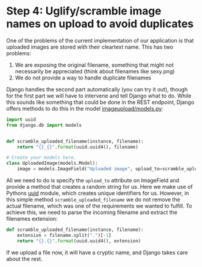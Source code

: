 # Step 4: Uglify/scramble image names on upload to avoid duplicates

One of the problems of the current implementation of our application is that uploaded images are stored
with their cleartext name. This has two problems:
 
 1. We are exposing the original filename, something that might not necessarily be appreciated (think about filenames like sexy.png)
 1. We do not provide a way to handle duplicate filenames
 
Django handles the second part automatically (you can try it out), though for the first part we will have to intervene and tell Django what to do.
While this sounds like something that could be done in the REST endpoint, Django offers methods to do this in the model [imageupload/models.py](django_rest_imageupload_backend/imageupload/models.py):
```python
import uuid
from django.db import models


def scramble_uploaded_filename(instance, filename):
    return "{}_{}".format(uuid.uuid4(), filename)

# Create your models here.
class UploadedImage(models.Model):
    image = models.ImageField("Uploaded image", upload_to=scramble_uploaded_filename)

```

All we need to do is specify the `upload_to` attribute on ImageField and provide a method that creates a random string for us. 
Here we make use of Pythons [uuid](https://docs.python.org/3/library/uuid.html) module, which creates unique identifiers for us.
However, in this simple method `scramble_uploaded_filename` we do not remove the actual filename, which was one of the requirements
we wanted to fulfill. To achieve this, we need to parse the incoming filename and extract the filenames extension:
```python
def scramble_uploaded_filename(instance, filename):
    extension = filename.split(".")[-1]
    return "{}.{}".format(uuid.uuid4(), extension)
```

If we upload a file now, it will have a cryptic name, and Django takes care about the rest.